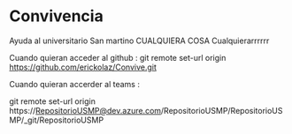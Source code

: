 # Convivencia
Ayuda al universitario San martino
CUALQUIERA COSA
Cualquierarrrrrr

Cuando quieran acceder al github :
git remote set-url origin https://github.com/erickolaz/Convive.git

Cuando quieran accerder al teams :

git remote set-url origin https://RepositorioUSMP@dev.azure.com/RepositorioUSMP/RepositorioUSMP/_git/RepositorioUSMP

